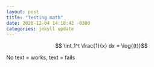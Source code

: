 ```yaml
---
layout: post
title: "Testing math"
date: 2020-12-04 14:18:42 -0300
categories: jekyll update
---
```


$$ \int_1^t \frac{1}{x} dx = \log{(t)}$$


No text = works, text = fails